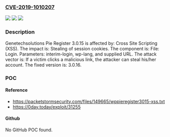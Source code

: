 ### [CVE-2019-1010207](https://cve.mitre.org/cgi-bin/cvename.cgi?name=CVE-2019-1010207)
![](https://img.shields.io/static/v1?label=Product&message=Pie%20Register&color=blue)
![](https://img.shields.io/static/v1?label=Version&message=n%2Fa&color=blue)
![](https://img.shields.io/static/v1?label=Vulnerability&message=Cross%20Site%20Scripting%20(XSS)&color=brighgreen)

### Description

Genetechsolutions Pie Register 3.0.15 is affected by: Cross Site Scripting (XSS). The impact is: Stealing of session cookies. The component is: File: Login. Parameters: interim-login, wp-lang, and supplied URL. The attack vector is: If a victim clicks a malicious link, the attacker can steal his/her account. The fixed version is: 3.0.16.

### POC

#### Reference
- https://packetstormsecurity.com/files/149665/wppieregister3015-xss.txt
- https://0day.today/exploit/31255

#### Github
No GitHub POC found.

